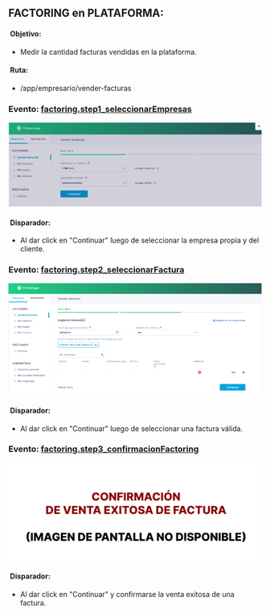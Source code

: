 ## FACTORING en PLATAFORMA:

####  Objetivo: 
  * Medir la cantidad facturas vendidas en la plataforma.

####  Ruta:
* /app/empresario/vender-facturas

### Evento: [factoring.step1_seleccionarEmpresas](/08-%20Factoring%20-%20Zona%20Privada/event%20factoring.step1_seleccionarEmpresas.js)
![](/08-%20Factoring%20-%20Zona%20Privada/images/step1.png)

####  Disparador: 
  * Al dar click en "Continuar" luego de seleccionar la empresa propia y del cliente.

### Evento: [factoring.step2_seleccionarFactura](/08-%20Factoring%20-%20Zona%20Privada/event%20factoring.step2_seleccionarFactura.js)
![](/08-%20Factoring%20-%20Zona%20Privada/images/step2.png)

####  Disparador: 
  * Al dar click en "Continuar" luego de seleccionar una factura válida.

### Evento: [factoring.step3_confirmacionFactoring](/08-%20Factoring%20-%20Zona%20Privada/event%20factoring.step3_confirmacionFactoring.js)
![](/08-%20Factoring%20-%20Zona%20Privada/images/step3.png)

####  Disparador: 
  * Al dar click en "Continuar" y confirmarse la venta exitosa de una factura.

